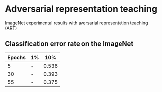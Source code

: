 # Adversarial representation teaching
ImageNet experimental results with aversarial representation teaching (ART)

## Classification error rate on the ImageNet
Epochs | 1%  | 10%
---|---|---|
5     | -   | 0.536
30    | -   | 0.393
55    | -   | 0.375
